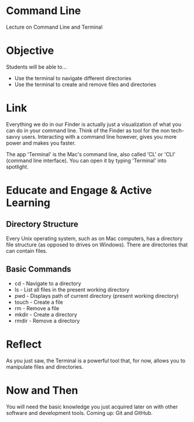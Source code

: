 # Command Line
Lecture on Command Line and Terminal

# Objective
Students will be able to...

- Use the terminal to navigate different directories
- Use the terminal to create and remove files and directories

# Link

Everything we do in our Finder is actually just a visualization of what you can do in your command line. Think of the Finder as tool for the non tech-savvy users. Interacting with a command line however, gives you more power and makes you faster.

The app 'Terminal' is the Mac's command line, also called 'CL' or 'CLI' (command line interface). You can open it by typing 'Terminal' into spotlight.

# Educate and Engage & Active Learning

## Directory Structure

Every Unix operating system, such as on Mac computers, has a directory file structure (as opposed to drives on Windows). There are directories that can contain files.

## Basic Commands

- cd - Navigate to a directory
- ls - List all files in the present working directory
- pwd - Displays path of current directory (present working directory)
- touch - Create a file
- rm - Remove a file
- mkdir - Create a directory
- rmdir - Remove a directory

# Reflect

As you just saw, the Terminal is a powerful tool that, for now, allows you to manipulate files and directories.

# Now and Then
You will need the basic knowledge you just acquired later on with other software and development tools. Coming up: Git and GitHub.
